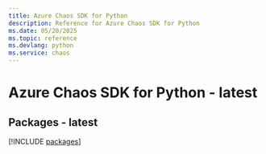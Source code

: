 ```yaml
---
title: Azure Chaos SDK for Python
description: Reference for Azure Chaos SDK for Python
ms.date: 05/20/2025
ms.topic: reference
ms.devlang: python
ms.service: chaos
---
```

# Azure Chaos SDK for Python - latest
## Packages - latest
[!INCLUDE [packages](chaos-index.md)]